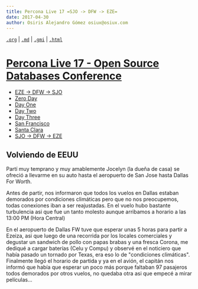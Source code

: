 ```yaml
---
title: Percona Live 17 =SJO -> DFW -> EZE=
date: 2017-04-30
author: Osiris Alejandro Gómez osiux@osiux.com
---
```


[`.org`](https://gitlab.com/osiux/osiux.gitlab.io/-/raw/master/2017-04-30-percona-live-17-eze.org) |
[`.md`](https://gitlab.com/osiux/osiux.gitlab.io/-/raw/master/2017-04-30-percona-live-17-eze.md) |
[`.gmi`](gemini://gmi.osiux.com/2017-04-30-percona-live-17-eze.gmi) |
[`.html`](https://osiux.gitlab.io/2017-04-30-percona-live-17-eze.html)

# [Percona Live 17 - Open Source Databases Conference](2017-04-23-percona-live-17-osdc)

-   [EZE -\> DFW -\> SJO](2017-04-23-percona-live-17-sjo)
-   [Zero Day](2017-04-24-percona-live-17-zero-day)
-   [Day One](2017-04-25-percona-live-17-day-one)
-   [Day Two](2017-04-26-percona-live-17-day-two)
-   [Day Three](2017-04-27-percona-live-17-day-three)
-   [San Francisco](2017-04-28-percona-live-17-san-francisco)
-   [Santa Clara](2017-04-29-percona-live-17-santa-clara)
-   [SJO -\> DFW -\> EZE](2017-04-30-percona-live-17-eze)

## Volviendo de EEUU

Partí muy temprano y muy amablemente Jocelyn (la dueña de casa) se
ofreció a llevarme en su auto hasta el aeropuerto de San Jose hasta
Dallas For Worth.

Antes de partir, nos informaron que todos los vuelos en Dallas estaban
demorados por condiciones climáticas pero que no nos preocupemos, todas
conexiones iban a ser reajustadas. En el vuelo hubo bastante turbulencia
asi que fue un tanto molesto aunque arribamos a horario a las 13:00 PM
(Hora Central)

En el aeropuerto de Dallas FW tuve que esperar unas 5 horas para partir
a Ezeiza, asi que luego de una recorrida por los locales comerciales y
degustar un sandwich de pollo con papas brabas y una fresca Corona, me
dediqué a cargar baterías (Celu y Compu) y observé en el noticiero que
había pasado un tornado por Texas, era eso lo de \"condiciones
climáticas\". Finalmente llegó el horario de partida y ya en el avión,
el capitán nos informó que había que esperar un poco más porque faltaban
97 pasajeros todos demorados por otros vuelos, no quedaba otra asi que
empecé a mirar películas...
